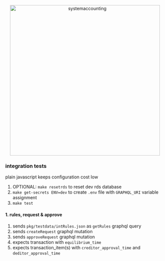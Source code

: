 <p align="center">
  <img width="475" alt="systemaccounting" src="https://user-images.githubusercontent.com/12200465/37568924-06f05d08-2a99-11e8-8891-60f373b33421.png">
</p>


### integration tests

plain javascript keeps configuration cost low

1. OPTIONAL: `make resetrds` to reset dev rds database
1. `make get-secrets ENV=dev` to create `.env` file with `GRAPHQL_URI` variable assignment
1. `make test`

#### 1. rules, request & approve
1. sends `pkg/testdata/intRules.json` as `getRules` graphql query
1. sends `createRequest` graphql mutation
1. sends `approveRequest` graphql mutation
1. expects transaction with `equilibrium_time`
1. expects transaction_item(s) with `creditor_approval_time` and `deditor_approval_time`
